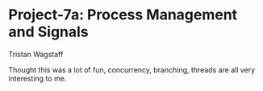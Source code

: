 Project-7a: Process Management and Signals
=====================
Tristan Wagstaff

Thought this was a lot of fun, concurrency, branching, threads are all very interesting to me.
